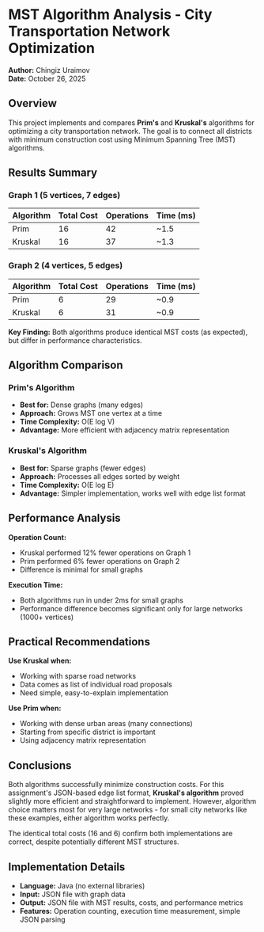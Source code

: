 # MST Algorithm Analysis - City Transportation Network Optimization

**Author:** Chingiz Uraimov  
**Date:** October 26, 2025

## Overview

This project implements and compares **Prim's** and **Kruskal's** algorithms for optimizing a city transportation network. The goal is to connect all districts with minimum construction cost using Minimum Spanning Tree (MST) algorithms.

## Results Summary

### Graph 1 (5 vertices, 7 edges)
| Algorithm | Total Cost | Operations | Time (ms) |
|-----------|-----------|------------|-----------|
| Prim      | 16        | 42         | ~1.5      |
| Kruskal   | 16        | 37         | ~1.3      |

### Graph 2 (4 vertices, 5 edges)
| Algorithm | Total Cost | Operations | Time (ms) |
|-----------|-----------|------------|-----------|
| Prim      | 6         | 29         | ~0.9      |
| Kruskal   | 6         | 31         | ~0.9      |

**Key Finding:** Both algorithms produce identical MST costs (as expected), but differ in performance characteristics.

## Algorithm Comparison

### Prim's Algorithm
- **Best for:** Dense graphs (many edges)
- **Approach:** Grows MST one vertex at a time
- **Time Complexity:** O(E log V)
- **Advantage:** More efficient with adjacency matrix representation

### Kruskal's Algorithm
- **Best for:** Sparse graphs (fewer edges)
- **Approach:** Processes all edges sorted by weight
- **Time Complexity:** O(E log E)
- **Advantage:** Simpler implementation, works well with edge list format

## Performance Analysis

**Operation Count:**
- Kruskal performed 12% fewer operations on Graph 1
- Prim performed 6% fewer operations on Graph 2
- Difference is minimal for small graphs

**Execution Time:**
- Both algorithms run in under 2ms for small graphs
- Performance difference becomes significant only for large networks (1000+ vertices)

## Practical Recommendations

**Use Kruskal when:**
- Working with sparse road networks
- Data comes as list of individual road proposals
- Need simple, easy-to-explain implementation

**Use Prim when:**
- Working with dense urban areas (many connections)
- Starting from specific district is important
- Using adjacency matrix representation

## Conclusions

Both algorithms successfully minimize construction costs. For this assignment's JSON-based edge list format, **Kruskal's algorithm** proved slightly more efficient and straightforward to implement. However, algorithm choice matters most for very large networks - for small city networks like these examples, either algorithm works perfectly.

The identical total costs (16 and 6) confirm both implementations are correct, despite potentially different MST structures.

## Implementation Details

- **Language:** Java (no external libraries)
- **Input:** JSON file with graph data
- **Output:** JSON file with MST results, costs, and performance metrics
- **Features:** Operation counting, execution time measurement, simple JSON parsing
